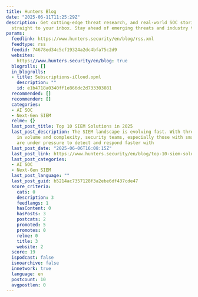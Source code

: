 ```yaml
---
title: Hunters Blog
date: "2025-06-11T11:25:29Z"
description: Get cutting-edge threat research, and real-world SOC stories - delivered
  straight to your inbox. Stay ahead of emerging threats and industry trends.
params:
  feedlink: https://www.hunters.security/en/blog/rss.xml
  feedtype: rss
  feedid: 74678ed34c5cf19324a2dc4bfa75c2d9
  websites:
    https://www.hunters.security/en/blog: true
  blogrolls: []
  in_blogrolls:
  - title: Subscriptions-iCloud.opml
    description: ""
    id: e1b4718a0340ff1e866dc2d733303081
  recommended: []
  recommender: []
  categories:
  - AI SOC
  - Next-Gen SIEM
  relme: {}
  last_post_title: Top 10 SIEM Solutions in 2025
  last_post_description: The SIEM landscape is evolving fast. With threats growing
    in volume and complexity, security teams, especially those with small SecOps teams,
    are under pressure to detect and respond faster with
  last_post_date: "2025-06-06T16:08:15Z"
  last_post_link: https://www.hunters.security/en/blog/top-10-siem-solutions
  last_post_categories:
  - AI SOC
  - Next-Gen SIEM
  last_post_language: ""
  last_post_guid: b5214ac7357128f3a2ebe6df437cde47
  score_criteria:
    cats: 0
    description: 3
    feedlangs: 1
    hasContent: 0
    hasPosts: 3
    postcats: 2
    promoted: 5
    promotes: 0
    relme: 0
    title: 3
    website: 2
  score: 19
  ispodcast: false
  isnoarchive: false
  innetwork: true
  language: en
  postcount: 10
  avgpostlen: 0
---
```

